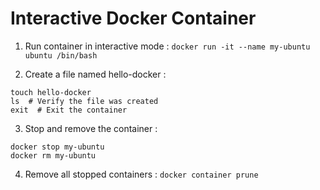 # Interactive Docker Container 

1. Run container in interactive mode : `docker run -it --name my-ubuntu ubuntu /bin/bash`

2. Create a file named hello-docker : 

```
touch hello-docker
ls  # Verify the file was created
exit  # Exit the container
```

3. Stop and remove the container : 

```
docker stop my-ubuntu
docker rm my-ubuntu
```

4. Remove all stopped containers : `docker container prune`